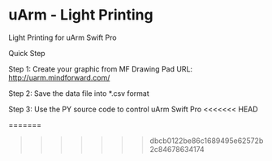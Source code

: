 # uArm - Light Printing

Light Printing for uArm Swift Pro

Quick Step

Step 1: 
Create your graphic from MF Drawing Pad
URL: http://uarm.mindforward.com/

Step 2:
Save the data file into *.csv format

Step 3:
Use the PY source code to control uArm Swift Pro
<<<<<<< HEAD

=======
>>>>>>> dbcb0122be86c1689495e62572b2c84678634174
